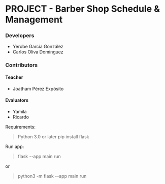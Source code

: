 # PROJECT - Barber Shop Schedule & Management

### Developers
- Yerobe García González
- Carlos Oliva Domínguez

### Contributors
#### Teacher
- Joatham Pérez Expósito

#### Evaluators
- Yamila
- Ricardo

Requirements:
> Python 3.0 or later
> pip install flask

Run app:
> flask --app main run

or

> python3 -m flask --app main run
